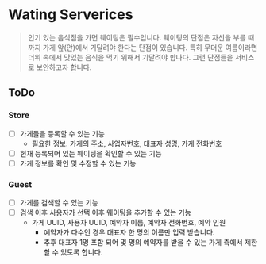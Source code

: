 # Wating Serverices
> 인기 있는 음식점을 가면 웨이팅은 필수입니다. 웨이팅의 단점은 자신을 부를 때까지 가게 앞(안)에서 기달려야 한다는 단점이 있습니다. 특히 무더운 여름이라면 더위 속에서 맛있는 음식을 먹기 위해서 기달려야 합나다. 그런 단점들을 서비스로 보안하고자 합니다.

## ToDo
### Store
- [ ] 가게들을 등록할 수 있는 기능
    - 필요한 정보. 가게의 주소, 사업자번호, 대표자 성명, 가게 전화번호
- [ ] 현재 등록되어 있는 웨이팅을 확인할 수 있는 기능
- [ ] 가게 정보를 확인 및 수정할 수 있는 기능

### Guest
- [ ] 가게를 검색할 수 있는 기능
- [ ] 검색 이후 사용자가 선택 이후 웨이팅을 추가할 수 있는 기능
    - 가게 UUID, 사용자 UUID, 예약자 이름, 예약자 전화번호, 예약 인원
        - 예약자가 다수인 경우 대표자 한 명의 이름만 입력 받습니다.
        - 추후 대표자 1명 포함 되어 몇 명의 예약자를 받을 수 있는 가게 측에서 제한할 수 있도록 합니다.
